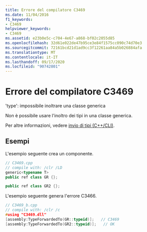 ```yaml
---
title: Errore del compilatore C3469
ms.date: 11/04/2016
f1_keywords:
- C3469
helpviewer_keywords:
- C3469
ms.assetid: e23b0e5c-c704-4e67-a868-bf02c2055d85
ms.openlocfilehash: 32d61e022de47b95ce3e84f1575cc090c74d70e3
ms.sourcegitcommit: 72161bcd21d1ad9cc3f12261aa84a5b026884afa
ms.translationtype: MT
ms.contentlocale: it-IT
ms.lasthandoff: 09/17/2020
ms.locfileid: "90742801"
---
```

# <a name="compiler-error-c3469"></a>Errore del compilatore C3469

'type': impossibile inoltrare una classe generica

Non è possibile usare l'inoltro dei tipi in una classe generica.

Per altre informazioni, vedere [invio di tipi (C++/CLI)](../../extensions/type-forwarding-cpp-cli.md).

## <a name="examples"></a>Esempi

L'esempio seguente crea un componente.

```cpp
// C3469.cpp
// compile with: /clr /LD
generic<typename T>
public ref class GR {};

public ref class GR2 {};
```

L'esempio seguente genera l'errore C3466.

```cpp
// C3469_b.cpp
// compile with: /clr /c
#using "C3469.dll"
[assembly:TypeForwardedTo(GR::typeid)];   // C3469
[assembly:TypeForwardedTo(GR2::typeid)];   // OK
```
